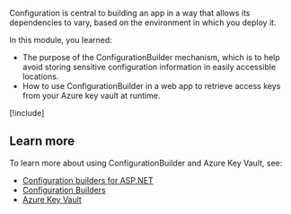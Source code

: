 Configuration is central to building an app in a way that allows its dependencies to vary, based on the environment in which you deploy it. 

In this module, you learned:

- The purpose of the ConfigurationBuilder mechanism, which is to help avoid storing sensitive configuration information in easily accessible locations.
- How to use ConfigurationBuilder in a web app to retrieve access keys from your Azure key vault at runtime.

[!include[](../../../includes/azure-sandbox-cleanup.md)]

## Learn more

To learn more about using ConfigurationBuilder and Azure Key Vault, see:

- [Configuration builders for ASP.NET](/aspnet/config-builder)
- [Configuration Builders](https://github.com/aspnet/MicrosoftConfigurationBuilders)
- [Azure Key Vault](/azure/key-vault/)